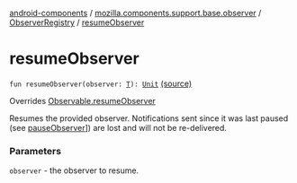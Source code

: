 [android-components](../../index.md) / [mozilla.components.support.base.observer](../index.md) / [ObserverRegistry](index.md) / [resumeObserver](./resume-observer.md)

# resumeObserver

`fun resumeObserver(observer: `[`T`](index.md#T)`): `[`Unit`](https://kotlinlang.org/api/latest/jvm/stdlib/kotlin/-unit/index.html) [(source)](https://github.com/mozilla-mobile/android-components/blob/master/components/support/base/src/main/java/mozilla/components/support/base/observer/ObserverRegistry.kt#L89)

Overrides [Observable.resumeObserver](../-observable/resume-observer.md)

Resumes the provided observer. Notifications sent since it
was last paused (see [pauseObserver](pause-observer.md)]) are lost and will not be
re-delivered.

### Parameters

`observer` - the observer to resume.